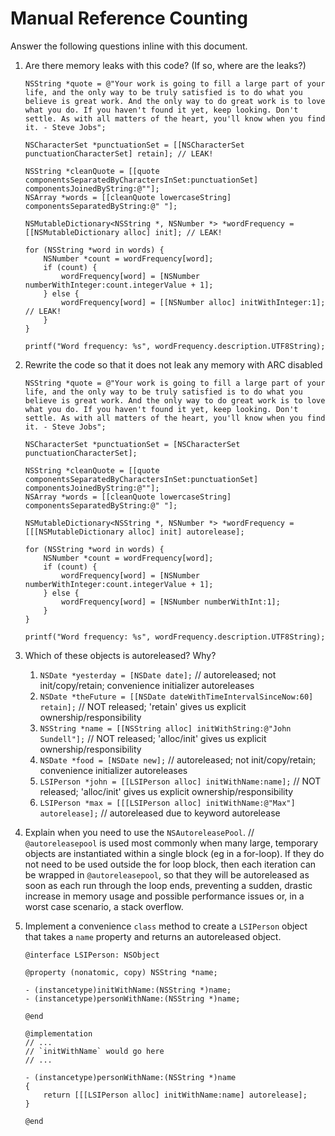 # Manual Reference Counting

Answer the following questions inline with this document.

1. Are there memory leaks with this code? (If so, where are the leaks?)

    ```objc
    NSString *quote = @"Your work is going to fill a large part of your life, and the only way to be truly satisfied is to do what you believe is great work. And the only way to do great work is to love what you do. If you haven't found it yet, keep looking. Don't settle. As with all matters of the heart, you'll know when you find it. - Steve Jobs";

    NSCharacterSet *punctuationSet = [[NSCharacterSet punctuationCharacterSet] retain]; // LEAK!

    NSString *cleanQuote = [[quote componentsSeparatedByCharactersInSet:punctuationSet] componentsJoinedByString:@""];
    NSArray *words = [[cleanQuote lowercaseString] componentsSeparatedByString:@" "];

    NSMutableDictionary<NSString *, NSNumber *> *wordFrequency = [[NSMutableDictionary alloc] init]; // LEAK!

    for (NSString *word in words) {
        NSNumber *count = wordFrequency[word];
        if (count) {
            wordFrequency[word] = [NSNumber numberWithInteger:count.integerValue + 1];
        } else {
            wordFrequency[word] = [[NSNumber alloc] initWithInteger:1]; // LEAK!
        }
    }

    printf("Word frequency: %s", wordFrequency.description.UTF8String);
    ```

2. Rewrite the code so that it does not leak any memory with ARC disabled

    ```objc
    NSString *quote = @"Your work is going to fill a large part of your life, and the only way to be truly satisfied is to do what you believe is great work. And the only way to do great work is to love what you do. If you haven't found it yet, keep looking. Don't settle. As with all matters of the heart, you'll know when you find it. - Steve Jobs";

    NSCharacterSet *punctuationSet = [NSCharacterSet punctuationCharacterSet];

    NSString *cleanQuote = [[quote componentsSeparatedByCharactersInSet:punctuationSet] componentsJoinedByString:@""];
    NSArray *words = [[cleanQuote lowercaseString] componentsSeparatedByString:@" "];

    NSMutableDictionary<NSString *, NSNumber *> *wordFrequency = [[[NSMutableDictionary alloc] init] autorelease];

    for (NSString *word in words) {
        NSNumber *count = wordFrequency[word];
        if (count) {
            wordFrequency[word] = [NSNumber numberWithInteger:count.integerValue + 1];
        } else {
            wordFrequency[word] = [NSNumber numberWithInt:1];
        }
    }

    printf("Word frequency: %s", wordFrequency.description.UTF8String);
    ```

3. Which of these objects is autoreleased?  Why?
    1. `NSDate *yesterday = [NSDate date];` // autoreleased; not init/copy/retain; convenience initializer autoreleases
    2. `NSDate *theFuture = [[NSDate dateWithTimeIntervalSinceNow:60] retain];` // NOT released; 'retain' gives us explicit ownership/responsibility
    3. `NSString *name = [[NSString alloc] initWithString:@"John Sundell"];` // NOT released; 'alloc/init' gives us explicit ownership/responsibility
    4. `NSDate *food = [NSDate new];` // autoreleased; not init/copy/retain; convenience initializer autoreleases
    5. `LSIPerson *john = [[LSIPerson alloc] initWithName:name];` // NOT released; 'alloc/init' gives us explicit ownership/responsibility
    6. `LSIPerson *max = [[[LSIPerson alloc] initWithName:@"Max"] autorelease];` // autoreleased due to keyword autorelease
4. Explain when you need to use the `NSAutoreleasePool`. // `@autoreleasepool` is used most commonly when many large, temporary objects are instantiated within a single block (eg in a for-loop). If they do not need to be used outside the for loop block, then each iteration can be wrapped in `@autoreleasepool`, so that they will be autoreleased as soon as each run through the loop ends, preventing a sudden, drastic increase in memory usage and possible performance issues or, in a worst case scenario, a stack overflow.
5. Implement a convenience `class` method to create a `LSIPerson` object that takes a `name` property and returns an autoreleased object.

    ```objc
    @interface LSIPerson: NSObject

    @property (nonatomic, copy) NSString *name;

    - (instancetype)initWithName:(NSString *)name;
    - (instancetype)personWithName:(NSString *)name;

    @end

    @implementation
    // ...
    // `initWithName` would go here
    // ...

    - (instancetype)personWithName:(NSString *)name
    {
        return [[[LSIPerson alloc] initWithName:name] autorelease];
    }

    @end
    ```
